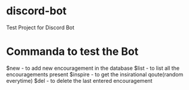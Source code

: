 # discord-bot
Test Project for Discord Bot


# Commanda to test the Bot

$new - to add new encouragement in the database
$list - to list all the encouragements present
$inspire - to get the insirational qoute(random everytime)
$del - to delete the last entered encouragement